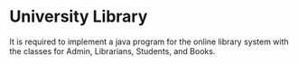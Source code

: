 # University Library
 It is required to implement a java program for the online library system with the classes for Admin, Librarians, Students, and Books.
